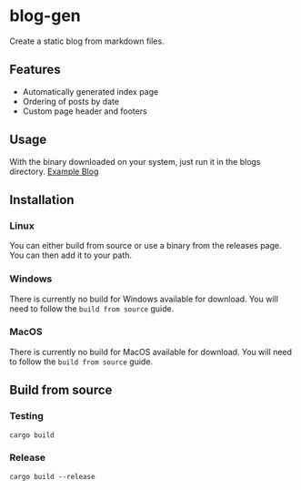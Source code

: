 # blog-gen

Create a static blog from markdown files.

## Features
- Automatically generated index page
- Ordering of posts by date
- Custom page header and footers

## Usage
With the binary downloaded on your system, just run it in the blogs directory.
[Example Blog](https://github.com/BenMagill/blog)


## Installation
### Linux
You can either build from source or use a binary from the releases page.
You can then add it to your path.
### Windows
There is currently no build for Windows available for download. You will need to follow the `build from source` guide.

### MacOS
There is currently no build for MacOS available for download. You will need to follow the `build from source` guide.

## Build from source
### Testing
`cargo build`

### Release
`cargo build --release`
